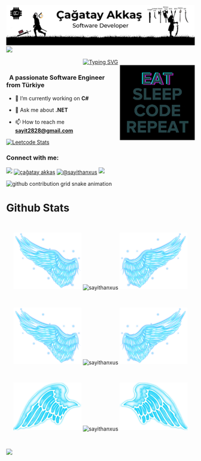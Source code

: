 ![MasterHead](https://github.com/sayithanxus/sayithanxus/blob/main/img/Github%20Banner.jpg)
![](https://komarev.com/ghpvc/?username=sayithanxus&color=blue)
<div align="center">
 <a href="https://github.com/sayithanxus">
  <img src="https://readme-typing-svg.demolab.com?font=Fira+Code&size=28&duration=3000&pause=500&center=true&vCenter=true&width=435&lines=%e2%9c%a8+Sayithan+Usta+%e2%9c%a8;%f0%9f%93%9a+Software+Engineer+%f0%9f%92%bb;Welcome+To+My+Profile+%f0%9f%91%80" alt="Typing SVG" />
 </a>
</div>

<img src="https://github.com/sayithanxus/sayithanxus/blob/main/img/EatSleepCodeRepeat.gif" alt="Coding" width=200 height=200 align="right">


<h3 align="left">&nbsp; A passionate Software Engineer from Türkiye</h3>

- 🔭 I’m currently working on **C#**

- 💬 Ask me about **.NET**

- 📫 How to reach me **sayit2828@gmail.com**

[![Leetcode Stats](https://leetcard.jacoblin.cool/sayithanxus?theme=unicorn)](https://leetcode.com/sayithanxus/)

<h3 align="left">Connect with me:</h3>
<p align="left">
  <a href="https://github.com/404"><img src="https://user-images.githubusercontent.com/73097560/115834477-dbab4500-a447-11eb-908a-139a6edaec5c.gif"></a>
<a href="https://www.linkedin.com/in/sayithan-usta-aa34b4202/" target="blank"><img align="center" src="https://raw.githubusercontent.com/rahuldkjain/github-profile-readme-generator/master/src/images/icons/Social/linked-in-alt.svg" alt="çağatay akkaş" height="30" width="40" /></a>
<a href="https://medium.com/@sayithan59" target="blank"><img align="center" src="https://raw.githubusercontent.com/rahuldkjain/github-profile-readme-generator/master/src/images/icons/Social/medium.svg" alt="@sayithanxus" height="30" width="40" /></a>
<a href="https://github.com/404"><img src="https://user-images.githubusercontent.com/73097560/115834477-dbab4500-a447-11eb-908a-139a6edaec5c.gif"></a>
</p>


<picture>
  <source media="(prefers-color-scheme: dark)" srcset="https://raw.githubusercontent.com/sayithanxus/sayithanxus/output/github-contribution-grid-snake-dark.svg">
  <source media="(prefers-color-scheme: light)" srcset="https://raw.githubusercontent.com/sayithanxus/sayithanxus/output/github-contribution-grid-snake.svg">
  <img alt="github contribution grid snake animation" src="https://raw.githubusercontent.com/sayithanxus/sayithanxus/output/github-contribution-grid-snake.svg">
</picture>



# Github Stats

 <br />
 
  <p align="center">
  <a>
    <img heigth="160" width="182" src="https://github.com/sayithanxus/sayithanxus/blob/main/img/Bird%20Wing%20Left.png">
      <img align="center" src="https://github-readme-stats.vercel.app/api?username=sayithanxus&theme=material-palenight&hide_border=false&include_all_commits=false&count_private=false" alt="sayithanxus" />
    <img heigth="160" width="182" src="https://github.com/sayithanxus/sayithanxus/blob/main/img/Bird%20Wing%20Right.png">
  </a>
</p>

  
<br />


 
 <p align="center">
  <a>
    <img heigth="160" width="182" src="https://github.com/sayithanxus/sayithanxus/blob/main/img/Bird%20Wing%20Left.png">
    <img align="center" src="https://github-readme-streak-stats.herokuapp.com/?user=sayithanxus&theme=material-palenight&hide_border=false" alt="sayithanxus" width="55%" />
    <img heigth="160" width="182" src="https://github.com/sayithanxus/sayithanxus/blob/main/img/Bird%20Wing%20Right.png">
  </a>
</p>
 

 
 <br />
 
  
  
  <p align="center">
  <a>
    <img heigth="160" width="182" src="https://github.com/sayithanxus/sayithanxus/blob/main/img/Bird%20Wing%20Bottom%20Left.png">
    <img align="center" src="https://github-readme-stats.vercel.app/api/top-langs/?username=sayithanxus&theme=material-palenight&hide_border=false&include_all_commits=false&count_private=false&layout=compact" alt="sayithanxus" />
    <img heigth="160" width="182" src="https://github.com/sayithanxus/sayithanxus/blob/main/img/Bird%20Wing%20Bottom%20Right.png">
  </a>
</p>
 
  
  
 <!--
 [![Top Langs](https://github-readme-stats.vercel.app/api/top-langs/?username=sayithanxus&layout=compact&langs_count=25&title_color=0000ee&text_color=ffffff&bg_color=000000&hide_border=true)](https://github.com/sayithanxus/github-readme-stats)
-->


<br />

![](https://github-profile-trophy.vercel.app/?username=sayithanxus&theme=dracula&no-frame=false&no-bg=false&margin-w=4)


<br />


<br />


<!--
</details>
-->

<!--
<details>
   <summary>:zap: Languages and Tools</summary>
 -->
